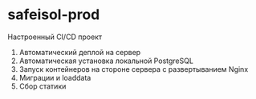 # safeisol-prod

Настроенный CI/CD проект

1. Автоматический деплой на сервер
2. Автоматическая установка локальной PostgreSQL
3. Запуск контейнеров на стороне сервера с развертыванием Nginx
4. Миграции и loaddata
5. Сбор статики

